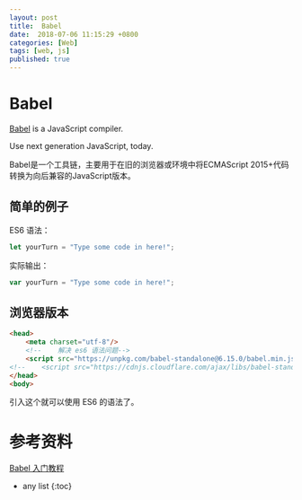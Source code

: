 ```yaml
---
layout: post
title:  Babel
date:  2018-07-06 11:15:29 +0800
categories: [Web]
tags: [web, js]
published: true
---
```


# Babel

[Babel](http://babeljs.io/) is a JavaScript compiler.

Use next generation JavaScript, today.

Babel是一个工具链，主要用于在旧的浏览器或环境中将ECMAScript 2015+代码转换为向后兼容的JavaScript版本。

## 简单的例子

ES6 语法：

```js
let yourTurn = "Type some code in here!";
```

实际输出：

```js
var yourTurn = "Type some code in here!";
```

## 浏览器版本

```html
<head>
    <meta charset="utf-8"/>
    <!--    解决 es6 语法问题-->
    <script src="https://unpkg.com/babel-standalone@6.15.0/babel.min.js"></script>
<!--    <script src="https://cdnjs.cloudflare.com/ajax/libs/babel-standalone/6.4.4/babel.min.js"></script>-->
</head>
<body>
```

引入这个就可以使用 ES6 的语法了。

# 参考资料

[Babel 入门教程](http://www.ruanyifeng.com/blog/2016/01/babel.html)

* any list
{:toc}